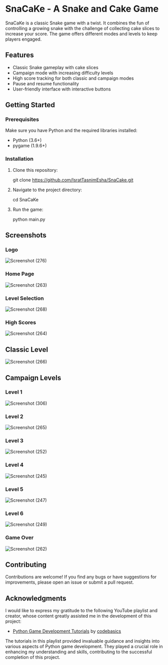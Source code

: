 # SnaCaKe - A Snake and Cake Game

SnaCaKe is a classic Snake game with a twist. It combines the fun of controlling a growing snake with the challenge of collecting cake slices to increase your score. The game offers different modes and levels to keep players engaged.

## Features

- Classic Snake gameplay with cake slices
- Campaign mode with increasing difficulty levels
- High score tracking for both classic and campaign modes
- Pause and resume functionality
- User-friendly interface with interactive buttons

## Getting Started

### Prerequisites

Make sure you have Python and the required libraries installed:

- Python (3.6+)
- pygame (1.9.6+)

### Installation

1. Clone this repository:

   git clone https://github.com/IsratTasnimEsha/SnaCake.git


2. Navigate to the project directory:

   cd SnaCaKe

3. Run the game:

   python main.py

## Screenshots

### Logo

![Screenshot (276)](https://github.com/IsratTasnimEsha/SnaCake/assets/88322977/61ee45ae-be0d-44c7-9f4c-30a7b0e56609)

### Home Page

![Screenshot (263)](https://github.com/IsratTasnimEsha/SnaCake/assets/88322977/f3b8d153-1f4f-4e01-bd82-e78e809cfbc9)

### Level Selection 

![Screenshot (268)](https://github.com/IsratTasnimEsha/SnaCake/assets/88322977/9ec6e0f9-0ecf-41ff-9744-d8b5d5375b98)

### High Scores

![Screenshot (264)](https://github.com/IsratTasnimEsha/SnaCake/assets/88322977/cc68def0-b033-46c0-b62f-fd832fb0123b)

## Classic Level

![Screenshot (266)](https://github.com/IsratTasnimEsha/SnaCake/assets/88322977/906750f2-847c-408c-a591-3c5f00cea1f6)

## Campaign Levels

### Level 1

![Screenshot (306)](https://github.com/IsratTasnimEsha/SnaCake/assets/88322977/85ac8f02-bcb4-4c9a-b829-3954b5241260)

### Level 2

![Screenshot (265)](https://github.com/IsratTasnimEsha/SnaCake/assets/88322977/130c4d11-335e-486d-9646-104c9f246e66)

### Level 3

![Screenshot (252)](https://github.com/IsratTasnimEsha/SnaCake/assets/88322977/7d745631-64f0-41a1-bc3a-89e26d6e5ab6)

### Level 4

![Screenshot (245)](https://github.com/IsratTasnimEsha/SnaCake/assets/88322977/3c213111-ac4b-4afe-9eee-8954f926be75)

### Level 5

![Screenshot (247)](https://github.com/IsratTasnimEsha/SnaCake/assets/88322977/f9075c03-b1c5-4d6e-8769-05b9abc58751)

### Level 6

![Screenshot (249)](https://github.com/IsratTasnimEsha/SnaCake/assets/88322977/a1cc0968-3240-4098-9a0b-9a85dd8879aa)

### Game Over

![Screenshot (262)](https://github.com/IsratTasnimEsha/SnaCake/assets/88322977/32b2535e-ef19-408a-887d-845ac675bceb)


## Contributing

Contributions are welcome! If you find any bugs or have suggestions for improvements, please open an issue or submit a pull request.

## Acknowledgments

I would like to express my gratitude to the following YouTube playlist and creator, whose content greatly assisted me in the development of this project:

- [Python Game Development Tutorials](https://youtube.com/@codebasics?si=mzcmmqrLpmDpyiLp) by [codebasics](https://www.youtube.com/c/codebasics)

The tutorials in this playlist provided invaluable guidance and insights into various aspects of Python game development. They played a crucial role in enhancing my understanding and skills, contributing to the successful completion of this project.









